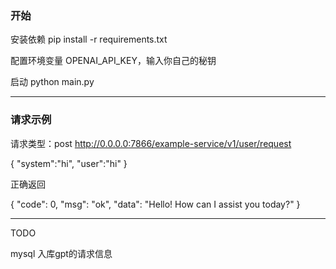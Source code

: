  ### 开始

安装依赖
pip install -r requirements.txt

配置环境变量
OPENAI_API_KEY，输入你自己的秘钥

启动
python main.py

 ***
 ### 请求示例


请求类型：post
http://0.0.0.0:7866/example-service/v1/user/request

{
    "system":"hi",
    "user":"hi"
}

正确返回

{
    "code": 0,
    "msg": "ok",
    "data": "Hello! How can I assist you today?"
}

 ***
TODO

mysql 入库gpt的请求信息
